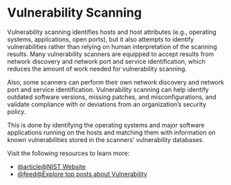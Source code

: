 # Vulnerability Scanning

Vulnerability scanning identifies hosts and host attributes
(e.g., operating systems, applications, open ports), but it also attempts to identify vulnerabilities rather
than relying on human interpretation of the scanning results. Many vulnerability scanners are equipped to
accept results from network discovery and network port and service identification, which reduces the
amount of work needed for vulnerability scanning.

Also, some scanners can perform their own network
discovery and network port and service identification. Vulnerability scanning can help identify outdated
software versions, missing patches, and misconfigurations, and validate compliance with or deviations
from an organization’s security policy.

This is done by identifying the operating systems and major
software applications running on the hosts and matching them with information on known vulnerabilities
stored in the scanners’ vulnerability databases.

Visit the following resources to learn more:

- [@article@NIST Website](https://csrc.nist.gov/glossary/term/vulnerability_scanning)
- [@feed@Explore top posts about Vulnerability](https://app.daily.dev/tags/vulnerability?ref=roadmapsh)
